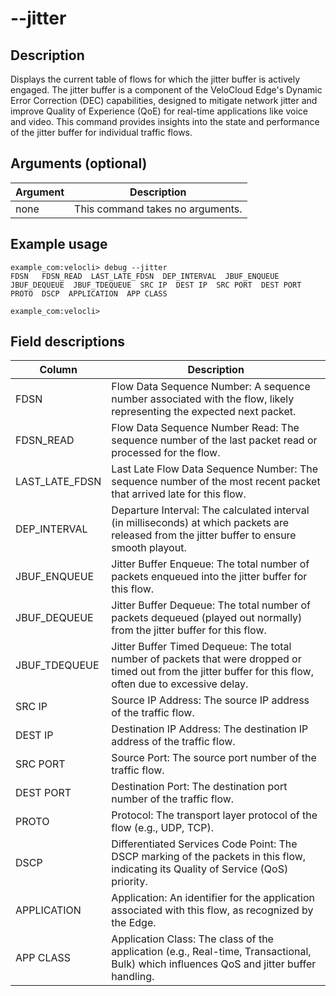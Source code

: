 #	--jitter

##	Description
Displays the current table of flows for which the jitter buffer is actively engaged. The jitter buffer is a component of the VeloCloud Edge's Dynamic Error Correction (DEC) capabilities, designed to mitigate network jitter and improve Quality of Experience (QoE) for real-time applications like voice and video. This command provides insights into the state and performance of the jitter buffer for individual traffic flows.

##  Arguments (optional)
| Argument | Description |
|---|---|
| none | This command takes no arguments. |

##  Example usage
```
example_com:velocli> debug --jitter
FDSN   FDSN_READ  LAST_LATE_FDSN  DEP_INTERVAL  JBUF_ENQUEUE  JBUF_DEQUEUE  JBUF_TDEQUEUE  SRC IP  DEST IP  SRC PORT  DEST PORT  PROTO  DSCP  APPLICATION  APP CLASS

example_com:velocli>
```

##  Field descriptions
| Column | Description |
|---|---|
| FDSN | Flow Data Sequence Number: A sequence number associated with the flow, likely representing the expected next packet. |
| FDSN_READ | Flow Data Sequence Number Read: The sequence number of the last packet read or processed for the flow. |
| LAST_LATE_FDSN | Last Late Flow Data Sequence Number: The sequence number of the most recent packet that arrived late for this flow. |
| DEP_INTERVAL | Departure Interval: The calculated interval (in milliseconds) at which packets are released from the jitter buffer to ensure smooth playout. |
| JBUF_ENQUEUE | Jitter Buffer Enqueue: The total number of packets enqueued into the jitter buffer for this flow. |
| JBUF_DEQUEUE | Jitter Buffer Dequeue: The total number of packets dequeued (played out normally) from the jitter buffer for this flow. |
| JBUF_TDEQUEUE | Jitter Buffer Timed Dequeue: The total number of packets that were dropped or timed out from the jitter buffer for this flow, often due to excessive delay. |
| SRC IP | Source IP Address: The source IP address of the traffic flow. |
| DEST IP | Destination IP Address: The destination IP address of the traffic flow. |
| SRC PORT | Source Port: The source port number of the traffic flow. |
| DEST PORT | Destination Port: The destination port number of the traffic flow. |
| PROTO | Protocol: The transport layer protocol of the flow (e.g., UDP, TCP). |
| DSCP | Differentiated Services Code Point: The DSCP marking of the packets in this flow, indicating its Quality of Service (QoS) priority. |
| APPLICATION | Application: An identifier for the application associated with this flow, as recognized by the Edge. |
| APP CLASS | Application Class: The class of the application (e.g., Real-time, Transactional, Bulk) which influences QoS and jitter buffer handling. |